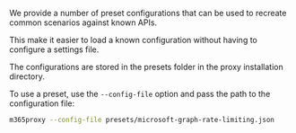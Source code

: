 We provide a number of preset configurations that can be used to recreate common scenarios against known APIs.

This make it easier to load a known configuration without having to configure a settings file.

The configurations are stored in the presets folder in the proxy installation directory.

To use a preset, use the `--config-file` option and pass the path to the configuration file:

```sh
m365proxy --config-file presets/microsoft-graph-rate-limiting.json
```